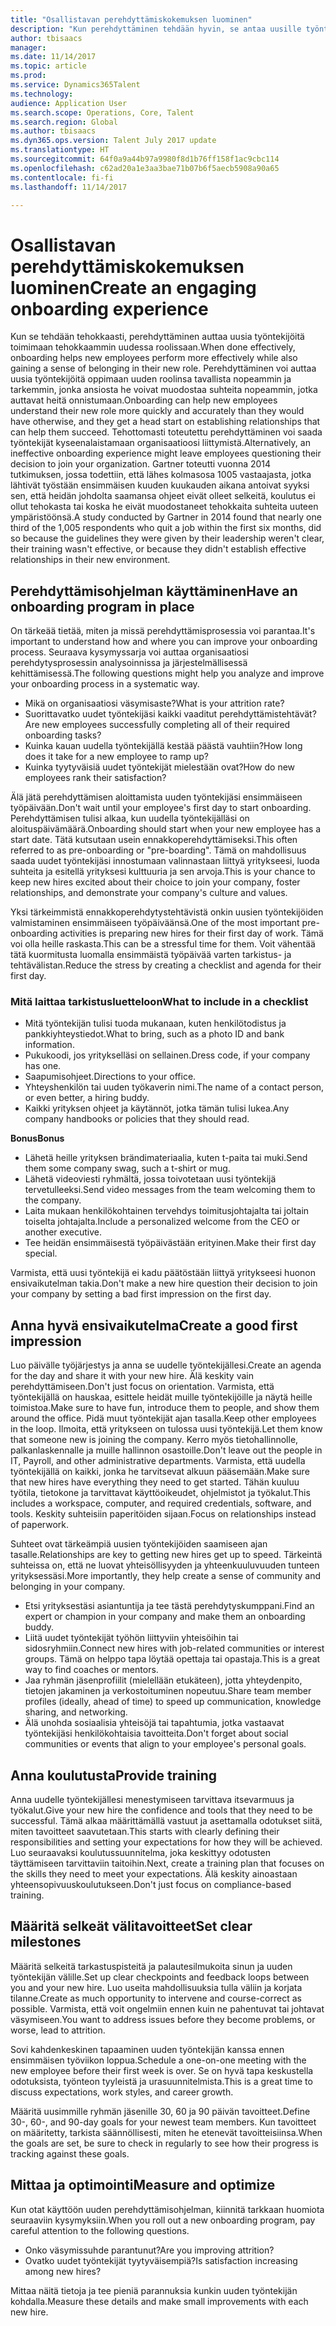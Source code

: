 ```yaml
---
title: "Osallistavan perehdyttämiskokemuksen luominen"
description: "Kun perehdyttäminen tehdään hyvin, se antaa uusille työntekijöille yhteenkuuluvuuden tunteen organisaatiossa."
author: tbisaacs
manager: 
ms.date: 11/14/2017
ms.topic: article
ms.prod: 
ms.service: Dynamics365Talent
ms.technology: 
audience: Application User
ms.search.scope: Operations, Core, Talent
ms.search.region: Global
ms.author: tbisaacs
ms.dyn365.ops.version: Talent July 2017 update
ms.translationtype: HT
ms.sourcegitcommit: 64f0a9a44b97a9980f8d1b76ff158f1ac9cbc114
ms.openlocfilehash: c62ad20a1e3aa3bae71b07b6f5aecb5908a90a65
ms.contentlocale: fi-fi
ms.lasthandoff: 11/14/2017

---
```


# <a name="create-an-engaging-onboarding-experience"></a><span data-ttu-id="82e06-103">Osallistavan perehdyttämiskokemuksen luominen</span><span class="sxs-lookup"><span data-stu-id="82e06-103">Create an engaging onboarding experience</span></span>

<span data-ttu-id="82e06-104">Kun se tehdään tehokkaasti, perehdyttäminen auttaa uusia työntekijöitä toimimaan tehokkaammin uudessa roolissaan.</span><span class="sxs-lookup"><span data-stu-id="82e06-104">When done effectively, onboarding helps new employees perform more effectively while also gaining a sense of belonging in their new role.</span></span> <span data-ttu-id="82e06-105">Perehdyttäminen voi auttaa uusia työntekijöitä oppimaan uuden roolinsa tavallista nopeammin ja tarkemmin, jonka ansiosta he voivat muodostaa suhteita nopeammin, jotka auttavat heitä onnistumaan.</span><span class="sxs-lookup"><span data-stu-id="82e06-105">Onboarding can help new employees understand their new role more quickly and accurately than they would have otherwise, and they get a head start on establishing relationships that can help them succeed.</span></span> <span data-ttu-id="82e06-106">Tehottomasti toteutettu perehdyttäminen voi saada työntekijät kyseenalaistamaan organisaatioosi liittymistä.</span><span class="sxs-lookup"><span data-stu-id="82e06-106">Alternatively, an ineffective onboarding experience might leave employees questioning their decision to join your organization.</span></span> <span data-ttu-id="82e06-107">Gartner toteutti vuonna 2014 tutkimuksen, jossa todettiin, että lähes kolmasosa 1005 vastaajasta, jotka lähtivät työstään ensimmäisen kuuden kuukauden aikana antoivat syyksi sen, että heidän johdolta saamansa ohjeet eivät olleet selkeitä, koulutus ei ollut tehokasta tai koska he eivät muodostaneet tehokkaita suhteita uuteen ympäristöönsä.</span><span class="sxs-lookup"><span data-stu-id="82e06-107">A study conducted by Gartner in 2014 found that nearly one third of the 1,005 respondents who quit a job within the first six months, did so because the guidelines they were given by their leadership weren't clear, their training wasn't effective, or because they didn't establish effective relationships in their new environment.</span></span>

## <a name="have-an-onboarding-program-in-place"></a><span data-ttu-id="82e06-108">Perehdyttämisohjelman käyttäminen</span><span class="sxs-lookup"><span data-stu-id="82e06-108">Have an onboarding program in place</span></span>
<span data-ttu-id="82e06-109">On tärkeää tietää, miten ja missä perehdyttämisprosessia voi parantaa.</span><span class="sxs-lookup"><span data-stu-id="82e06-109">It's important to understand how and where you can improve your onboarding process.</span></span> <span data-ttu-id="82e06-110">Seuraava kysymyssarja voi auttaa organisaatiosi perehdytysprosessin analysoinnissa ja järjestelmällisessä kehittämisessä.</span><span class="sxs-lookup"><span data-stu-id="82e06-110">The following questions might help you analyze and improve your onboarding process in a systematic way.</span></span>

- <span data-ttu-id="82e06-111">Mikä on organisaatiosi väsymisaste?</span><span class="sxs-lookup"><span data-stu-id="82e06-111">What is your attrition rate?</span></span>
- <span data-ttu-id="82e06-112">Suorittavatko uudet työntekijäsi kaikki vaaditut perehdyttämistehtävät?</span><span class="sxs-lookup"><span data-stu-id="82e06-112">Are new employees successfully completing all of their required onboarding tasks?</span></span>
- <span data-ttu-id="82e06-113">Kuinka kauan uudella työntekijällä kestää päästä vauhtiin?</span><span class="sxs-lookup"><span data-stu-id="82e06-113">How long does it take for a new employee to ramp up?</span></span>
- <span data-ttu-id="82e06-114">Kuinka tyytyväisiä uudet työntekijät mielestään ovat?</span><span class="sxs-lookup"><span data-stu-id="82e06-114">How do new employees rank their satisfaction?</span></span>

<span data-ttu-id="82e06-115">Älä jätä perehdyttämisen aloittamista uuden työntekijäsi ensimmäiseen työpäivään.</span><span class="sxs-lookup"><span data-stu-id="82e06-115">Don't wait until your employee's first day to start onboarding.</span></span> <span data-ttu-id="82e06-116">Perehdyttämisen tulisi alkaa, kun uudella työntekijälläsi on aloituspäivämäärä.</span><span class="sxs-lookup"><span data-stu-id="82e06-116">Onboarding should start when your new employee has a start date.</span></span> <span data-ttu-id="82e06-117">Tätä kutsutaan usein ennakkoperehdyttämiseksi.</span><span class="sxs-lookup"><span data-stu-id="82e06-117">This often referred to as pre-onboarding or "pre-boarding".</span></span> <span data-ttu-id="82e06-118">Tämä on mahdollisuus saada uudet työntekijäsi innostumaan valinnastaan liittyä yritykseesi, luoda suhteita ja esitellä yrityksesi kulttuuria ja sen arvoja.</span><span class="sxs-lookup"><span data-stu-id="82e06-118">This is your chance to keep new hires excited about their choice to join your company, foster relationships, and demonstrate your company's culture and values.</span></span>

<span data-ttu-id="82e06-119">Yksi tärkeimmistä ennakkoperehdytystehtävistä onkin uusien työntekijöiden valmistaminen ensimmäiseen työpäiväänsä.</span><span class="sxs-lookup"><span data-stu-id="82e06-119">One of the most important pre-onboarding activities is preparing new hires for their first day of work.</span></span> <span data-ttu-id="82e06-120">Tämä voi olla heille raskasta.</span><span class="sxs-lookup"><span data-stu-id="82e06-120">This can be a stressful time for them.</span></span> <span data-ttu-id="82e06-121">Voit vähentää tätä kuormitusta luomalla ensimmäistä työpäivää varten tarkistus- ja tehtävälistan.</span><span class="sxs-lookup"><span data-stu-id="82e06-121">Reduce the stress by creating a checklist and agenda for their first day.</span></span>

### <a name="what-to-include-in-a-checklist"></a><span data-ttu-id="82e06-122">Mitä laittaa tarkistusluetteloon</span><span class="sxs-lookup"><span data-stu-id="82e06-122">What to include in a checklist</span></span>

- <span data-ttu-id="82e06-123">Mitä työntekijän tulisi tuoda mukanaan, kuten henkilötodistus ja pankkiyhteystiedot.</span><span class="sxs-lookup"><span data-stu-id="82e06-123">What to bring, such as a photo ID and bank information.</span></span>
- <span data-ttu-id="82e06-124">Pukukoodi, jos yritykselläsi on sellainen.</span><span class="sxs-lookup"><span data-stu-id="82e06-124">Dress code, if your company has one.</span></span>
- <span data-ttu-id="82e06-125">Saapumisohjeet.</span><span class="sxs-lookup"><span data-stu-id="82e06-125">Directions to your office.</span></span>
- <span data-ttu-id="82e06-126">Yhteyshenkilön tai uuden työkaverin nimi.</span><span class="sxs-lookup"><span data-stu-id="82e06-126">The name of a contact person, or even better, a hiring buddy.</span></span>
- <span data-ttu-id="82e06-127">Kaikki yrityksen ohjeet ja käytännöt, jotka tämän tulisi lukea.</span><span class="sxs-lookup"><span data-stu-id="82e06-127">Any company handbooks or policies that they should read.</span></span>

<span data-ttu-id="82e06-128">**Bonus**</span><span class="sxs-lookup"><span data-stu-id="82e06-128">**Bonus**</span></span>

- <span data-ttu-id="82e06-129">Lähetä heille yrityksen brändimateriaalia, kuten t-paita tai muki.</span><span class="sxs-lookup"><span data-stu-id="82e06-129">Send them some company swag, such a t-shirt or mug.</span></span>
- <span data-ttu-id="82e06-130">Lähetä videoviesti ryhmältä, jossa toivotetaan uusi työntekijä tervetulleeksi.</span><span class="sxs-lookup"><span data-stu-id="82e06-130">Send video messages from the team welcoming them to the company.</span></span>
- <span data-ttu-id="82e06-131">Laita mukaan henkilökohtainen tervehdys toimitusjohtajalta tai joltain toiselta johtajalta.</span><span class="sxs-lookup"><span data-stu-id="82e06-131">Include a personalized welcome from the CEO or another executive.</span></span>
- <span data-ttu-id="82e06-132">Tee heidän ensimmäisestä työpäivästään erityinen.</span><span class="sxs-lookup"><span data-stu-id="82e06-132">Make their first day special.</span></span>

<span data-ttu-id="82e06-133">Varmista, että uusi työntekijä ei kadu päätöstään liittyä yritykseesi huonon ensivaikutelman takia.</span><span class="sxs-lookup"><span data-stu-id="82e06-133">Don't make a new hire question their decision to join your company by setting a bad first impression on the first day.</span></span>

## <a name="create-a-good-first-impression"></a><span data-ttu-id="82e06-134">Anna hyvä ensivaikutelma</span><span class="sxs-lookup"><span data-stu-id="82e06-134">Create a good first impression</span></span>

<span data-ttu-id="82e06-135">Luo päivälle työjärjestys ja anna se uudelle työntekijällesi.</span><span class="sxs-lookup"><span data-stu-id="82e06-135">Create an agenda for the day and share it with your new hire.</span></span> <span data-ttu-id="82e06-136">Älä keskity vain perehdyttämiseen.</span><span class="sxs-lookup"><span data-stu-id="82e06-136">Don't just focus on orientation.</span></span> <span data-ttu-id="82e06-137">Varmista, että työntekijällä on hauskaa, esittele heidät muille työntekijöille ja näytä heille toimistoa.</span><span class="sxs-lookup"><span data-stu-id="82e06-137">Make sure to have fun, introduce them to people, and show them around the office.</span></span> <span data-ttu-id="82e06-138">Pidä muut työntekijät ajan tasalla.</span><span class="sxs-lookup"><span data-stu-id="82e06-138">Keep other employees in the loop.</span></span> <span data-ttu-id="82e06-139">Ilmoita, että yritykseen on tulossa uusi työntekijä.</span><span class="sxs-lookup"><span data-stu-id="82e06-139">Let them know that someone new is joining the company.</span></span> <span data-ttu-id="82e06-140">Kerro myös tietohallinnolle, palkanlaskennalle ja muille hallinnon osastoille.</span><span class="sxs-lookup"><span data-stu-id="82e06-140">Don't leave out the people in IT, Payroll, and other administrative departments.</span></span> <span data-ttu-id="82e06-141">Varmista, että uudella työntekijällä on kaikki, jonka he tarvitsevat alkuun pääsemään.</span><span class="sxs-lookup"><span data-stu-id="82e06-141">Make sure that new hires have everything they need to get started.</span></span> <span data-ttu-id="82e06-142">Tähän kuuluu työtila, tietokone ja tarvittavat käyttöoikeudet, ohjelmistot ja työkalut.</span><span class="sxs-lookup"><span data-stu-id="82e06-142">This includes a workspace, computer, and required credentials, software, and tools.</span></span> <span data-ttu-id="82e06-143">Keskity suhteisiin paperitöiden sijaan.</span><span class="sxs-lookup"><span data-stu-id="82e06-143">Focus on relationships instead of paperwork.</span></span>

<span data-ttu-id="82e06-144">Suhteet ovat tärkeämpiä uusien työntekijöiden saamiseen ajan tasalle.</span><span class="sxs-lookup"><span data-stu-id="82e06-144">Relationships are key to getting new hires get up to speed.</span></span> <span data-ttu-id="82e06-145">Tärkeintä suhteissa on, että ne luovat yhteisöllisyyden ja yhteenkuuluvuuden tunteen yrityksessäsi.</span><span class="sxs-lookup"><span data-stu-id="82e06-145">More importantly, they help create a sense of community and belonging in your company.</span></span>

- <span data-ttu-id="82e06-146">Etsi yrityksestäsi asiantuntija ja tee tästä perehdytyskumppani.</span><span class="sxs-lookup"><span data-stu-id="82e06-146">Find an expert or champion in your company and make them an onboarding buddy.</span></span>
- <span data-ttu-id="82e06-147">Liitä uudet työntekijät työhön liittyviin yhteisöihin tai sidosryhmiin.</span><span class="sxs-lookup"><span data-stu-id="82e06-147">Connect new hires with job-related communities or interest groups.</span></span> <span data-ttu-id="82e06-148">Tämä on helppo tapa löytää opettaja tai opastaja.</span><span class="sxs-lookup"><span data-stu-id="82e06-148">This is a great way to find coaches or mentors.</span></span>
- <span data-ttu-id="82e06-149">Jaa ryhmän jäsenprofiilit (mielellään etukäteen), jotta yhteydenpito, tietojen jakaminen ja verkostoituminen nopeutuu.</span><span class="sxs-lookup"><span data-stu-id="82e06-149">Share team member profiles (ideally, ahead of time) to speed up communication, knowledge sharing, and networking.</span></span>
- <span data-ttu-id="82e06-150">Älä unohda sosiaalisia yhteisöjä tai tapahtumia, jotka vastaavat työntekijäsi henkilökohtaisia tavoitteita.</span><span class="sxs-lookup"><span data-stu-id="82e06-150">Don't forget about social communities or events that align to your employee's personal goals.</span></span>

## <a name="provide-training"></a><span data-ttu-id="82e06-151">Anna koulutusta</span><span class="sxs-lookup"><span data-stu-id="82e06-151">Provide training</span></span>

<span data-ttu-id="82e06-152">Anna uudelle työntekijällesi menestymiseen tarvittava itsevarmuus ja työkalut.</span><span class="sxs-lookup"><span data-stu-id="82e06-152">Give your new hire the confidence and tools that they need to be successful.</span></span> <span data-ttu-id="82e06-153">Tämä alkaa määrittämällä vastuut ja asettamalla odotukset siitä, miten tavoitteet saavutetaan.</span><span class="sxs-lookup"><span data-stu-id="82e06-153">This starts with clearly defining their responsibilities and setting your expectations for how they will be achieved.</span></span> <span data-ttu-id="82e06-154">Luo seuraavaksi koulutussuunnitelma, joka keskittyy odotusten täyttämiseen tarvittaviin taitoihin.</span><span class="sxs-lookup"><span data-stu-id="82e06-154">Next, create a training plan that focuses on the skills they need to meet your expectations.</span></span> <span data-ttu-id="82e06-155">Älä keskity ainoastaan yhteensopivuuskoulutukseen.</span><span class="sxs-lookup"><span data-stu-id="82e06-155">Don't just focus on compliance-based training.</span></span>

## <a name="set-clear-milestones"></a><span data-ttu-id="82e06-156">Määritä selkeät välitavoitteet</span><span class="sxs-lookup"><span data-stu-id="82e06-156">Set clear milestones</span></span>

<span data-ttu-id="82e06-157">Määritä selkeitä tarkastuspisteitä ja palautesilmukoita sinun ja uuden työntekijän välille.</span><span class="sxs-lookup"><span data-stu-id="82e06-157">Set up clear checkpoints and feedback loops between you and your new hire.</span></span> <span data-ttu-id="82e06-158">Luo useita mahdollisuuksia tulla väliin ja korjata tilanne.</span><span class="sxs-lookup"><span data-stu-id="82e06-158">Create as much opportunity to intervene and course-correct as possible.</span></span> <span data-ttu-id="82e06-159">Varmista, että voit ongelmiin ennen kuin ne pahentuvat tai johtavat väsymiseen.</span><span class="sxs-lookup"><span data-stu-id="82e06-159">You want to address issues before they become problems, or worse, lead to attrition.</span></span>

<span data-ttu-id="82e06-160">Sovi kahdenkeskinen tapaaminen uuden työntekijän kanssa ennen ensimmäisen työviikon loppua.</span><span class="sxs-lookup"><span data-stu-id="82e06-160">Schedule a one-on-one meeting with the new employee before their first week is over.</span></span> <span data-ttu-id="82e06-161">Se on hyvä tapa keskustella odotuksista, työnteon tyyleistä ja urasuunnitelmista.</span><span class="sxs-lookup"><span data-stu-id="82e06-161">This is a great time to discuss expectations, work styles, and career growth.</span></span>

<span data-ttu-id="82e06-162">Määritä uusimmille ryhmän jäsenille 30, 60 ja 90 päivän tavoitteet.</span><span class="sxs-lookup"><span data-stu-id="82e06-162">Define 30-, 60-, and 90-day goals for your newest team members.</span></span> <span data-ttu-id="82e06-163">Kun tavoitteet on määritetty, tarkista säännöllisesti, miten he etenevät tavoitteisiinsa.</span><span class="sxs-lookup"><span data-stu-id="82e06-163">When the goals are set, be sure to check in regularly to see how their progress is tracking against these goals.</span></span>

## <a name="measure-and-optimize"></a><span data-ttu-id="82e06-164">Mittaa ja optimointi</span><span class="sxs-lookup"><span data-stu-id="82e06-164">Measure and optimize</span></span>

<span data-ttu-id="82e06-165">Kun otat käyttöön uuden perehdyttämisohjelman, kiinnitä tarkkaan huomiota seuraaviin kysymyksiin.</span><span class="sxs-lookup"><span data-stu-id="82e06-165">When you roll out a new onboarding program, pay careful attention to the following questions.</span></span> 

- <span data-ttu-id="82e06-166">Onko väsymissuhde parantunut?</span><span class="sxs-lookup"><span data-stu-id="82e06-166">Are you improving attrition?</span></span>
- <span data-ttu-id="82e06-167">Ovatko uudet työntekijät tyytyväisempiä?</span><span class="sxs-lookup"><span data-stu-id="82e06-167">Is satisfaction increasing among new hires?</span></span> 

<span data-ttu-id="82e06-168">Mittaa näitä tietoja ja tee pieniä parannuksia kunkin uuden työntekijän kohdalla.</span><span class="sxs-lookup"><span data-stu-id="82e06-168">Measure these details and make small improvements with each new hire.</span></span>


